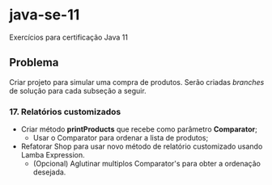 # java-se-11

Exercícios para certificação Java 11

## Problema

Criar projeto para simular uma compra de produtos. Serão criadas *branches* de solução para cada subseção a seguir.

### 17. Relatórios customizados

- Criar método **printProducts** que recebe como parâmetro **Comparator<Product>**;
  - Usar o Comparator para ordenar a lista de produtos;
- Refatorar Shop para usar novo método de relatório customizado usando Lamba Expression.
  - (Opcional) Aglutinar multiplos Comparator's para obter a ordenação desejada.